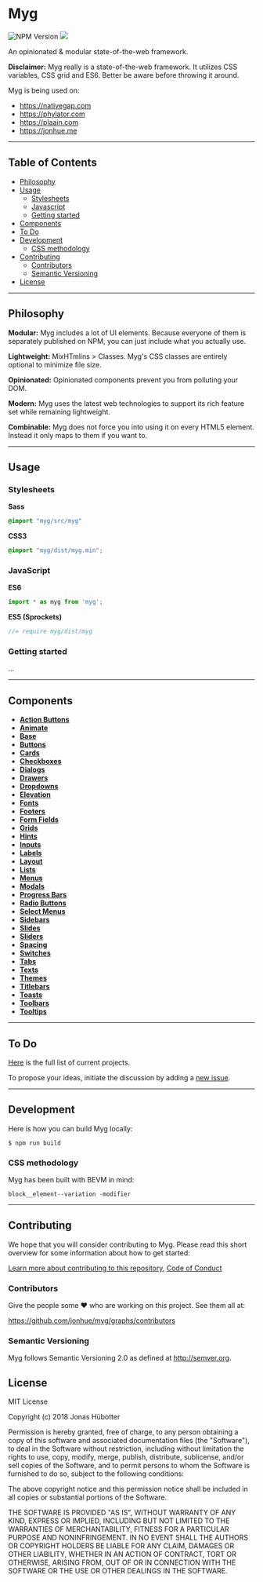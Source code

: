 # Myg

![NPM Version](https://img.shields.io/npm/v/myg.svg)
<img src="https://travis-ci.org/jonhue/myg.svg?branch=master" />

An opinionated & modular state-of-the-web framework.

**Disclaimer:** Myg really is a state-of-the-web framework. It utilizes CSS variables, CSS grid and ES6. Better be aware before throwing it around.

Myg is being used on:

* https://nativegap.com
* https://phylator.com
* https://plaain.com
* https://jonhue.me

---

## Table of Contents

* [Philosophy](#philosophy)
* [Usage](#usage)
  * [Stylesheets](#stylesheets)
  * [Javascript](#javascript)
  * [Getting started](#getting-started)
* [Components](#components)
* [To Do](#to-do)
* [Development](#development)
  * [CSS methodology](#css-methodology)
* [Contributing](#contributing)
  * [Contributors](#contributors)
  * [Semantic Versioning](#semantic-versioning)
* [License](#license)

---

## Philosophy

**Modular:** Myg includes a lot of UI elements. Because everyone of them is separately published on NPM, you can just include what you actually use.

**Lightweight:** MixHTmlins > Classes. Myg's CSS classes are entirely optional to minimize file size.

**Opinionated:** Opinionated components prevent you from polluting your DOM.

**Modern:** Myg uses the latest web technologies to support its rich feature set while remaining lightweight.

**Combinable:** Myg does not force you into using it on every HTML5 element. Instead it only maps to them if you want to.

---

## Usage

### Stylesheets

**Sass**

```sass
@import "myg/src/myg"
```

**CSS3**

```css
@import "myg/dist/myg.min";
```

### JavaScript

**ES6**

```js
import * as myg from 'myg';
```

**ES5 (Sprockets)**

```js
//= require myg/dist/myg
```

### Getting started

...

---

## Components

* **[Action Buttons](packages/action-button)**
* **[Animate](packages/animate)**
* **[Base](packages/base)**
* **[Buttons](packages/button)**
* **[Cards](packages/card)**
* **[Checkboxes](packages/checkbox)**
* **[Dialogs](packages/dialog)**
* **[Drawers](packages/drawer)**
* **[Dropdowns](packages/dropdown)**
* **[Elevation](packages/elevation)**
* **[Fonts](packages/font)**
* **[Footers](packages/footer)**
* **[Form Fields](packages/form-field)**
* **[Grids](packages/grid)**
* **[Hints](packages/hint)**
* **[Inputs](packages/input)**
* **[Labels](packages/label)**
* **[Layout](packages/layout)**
* **[Lists](packages/list)**
* **[Menus](packages/menu)**
* **[Modals](packages/modal)**
* **[Progress Bars](packages/progress)**
* **[Radio Buttons](packages/radio)**
* **[Select Menus](packages/select)**
* **[Sidebars](packages/sidebar)**
* **[Slides](packages/slide)**
* **[Sliders](packages/slider)**
* **[Spacing](packages/spacing)**
* **[Switches](packages/switch)**
* **[Tabs](packages/tabs)**
* **[Texts](packages/text)**
* **[Themes](packages/theme)**
* **[Titlebars](packages/titlebar)**
* **[Toasts](packages/toast)**
* **[Toolbars](packages/toolbar)**
* **[Tooltips](packages/tooltip)**

---

## To Do

[Here](https://github.com/jonhue/myg/projects/1) is the full list of current projects.

To propose your ideas, initiate the discussion by adding a [new issue](https://github.com/jonhue/myg/issues/new).

---

## Development

Here is how you can build Myg locally:

```
$ npm run build
```

### CSS methodology

Myg has been built with BEVM in mind:

```
block__element--variation -modifier
```

---

## Contributing

We hope that you will consider contributing to Myg. Please read this short overview for some information about how to get started:

[Learn more about contributing to this repository](CONTRIBUTING.md), [Code of Conduct](CODE_OF_CONDUCT.md)

### Contributors

Give the people some :heart: who are working on this project. See them all at:

https://github.com/jonhue/myg/graphs/contributors

### Semantic Versioning

Myg follows Semantic Versioning 2.0 as defined at http://semver.org.

## License

MIT License

Copyright (c) 2018 Jonas Hübotter

Permission is hereby granted, free of charge, to any person obtaining a copy
of this software and associated documentation files (the "Software"), to deal
in the Software without restriction, including without limitation the rights
to use, copy, modify, merge, publish, distribute, sublicense, and/or sell
copies of the Software, and to permit persons to whom the Software is
furnished to do so, subject to the following conditions:

The above copyright notice and this permission notice shall be included in all
copies or substantial portions of the Software.

THE SOFTWARE IS PROVIDED "AS IS", WITHOUT WARRANTY OF ANY KIND, EXPRESS OR
IMPLIED, INCLUDING BUT NOT LIMITED TO THE WARRANTIES OF MERCHANTABILITY,
FITNESS FOR A PARTICULAR PURPOSE AND NONINFRINGEMENT. IN NO EVENT SHALL THE
AUTHORS OR COPYRIGHT HOLDERS BE LIABLE FOR ANY CLAIM, DAMAGES OR OTHER
LIABILITY, WHETHER IN AN ACTION OF CONTRACT, TORT OR OTHERWISE, ARISING FROM,
OUT OF OR IN CONNECTION WITH THE SOFTWARE OR THE USE OR OTHER DEALINGS IN THE
SOFTWARE.
